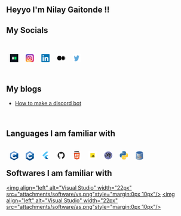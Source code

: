 ## Heyyo I'm <a>Nilay Gaitonde </a>!!

## My Socials

<br/>
<br/>
<a href="https://www.hackerrank.com/nilaygaitonde" target="_blank"><img align="left" alt="Nilay Gaitonde | hackerrank.com" width="22px" src="attachments/socials/hacker.png"style="margin:0px 10px"/></a>
<a href="https://www.instagram.com/nilay_0309/" target="_blank"><img align="left" alt="Nilay Gaitonde | instagram.com" width="22px" src="attachments/socials/ig.png"/ style="margin:0px 10px"></a>
<a href="https://www.linkedin.com/in/nilay-gaitonde-5890a31b6/" target="_blank"><img align="left" alt="Nilay Gaitonde | linkedin.com" width="22px" src="attachments/socials/li.png" style="margin:0px 10px"/></a>
<a href="https://nilaygaitonde.medium.com/" target="_blank"><img align="left" alt="Nilay Gaitonde | medium.com" width="22px" src="attachments/socials/medium.png" style="margin:0px 10px"/></a>
<a href="https://twitter.com/GaitondeNilay" target="_blank"><img align="left" alt="Nilay Gaitonde | twitter.com" width="22px" height="22px"src="attachments/socials/tweet.png" style="margin:0px 10px"/></a>

<br/>
<br/>
<br/>

## My blogs

- [How to make a discord bot](https://nilaygaitonde.medium.com/stagehand-a-discord-bot-to-make-your-movie-nights-better-ee4dfa3ff3c0)

<br/>

## Languages I am familiar with

<br/>
<a href="https://en.wikipedia.org/wiki/C_(programming_language)" target="_blank"><img align="left" alt="C" width="22px" src="attachments/langs/c.png"style="margin:0px 10px"/></a>
<a href="https://en.wikipedia.org/wiki/C%2B%2B" target="_blank"><img align="left" alt="C++" width="22px" src="attachments/langs/cpp.png"style="margin:0px 10px"/></a>
<a href="https://en.wikipedia.org/wiki/C%2B%2B" target="_blank"><img align="left" alt="flutter" width="22px" src="attachments/langs/flutter.png"style="margin:0px 10px"/></a>
<a href="https://en.wikipedia.org/wiki/GitHub" target="_blank"><img align="left" alt="C++" width="22px" src="attachments/langs/git.png"style="margin:0px 10px"/></a>
<a href="https://en.wikipedia.org/wiki/HTML" target="_blank"><img align="left" alt="HTML" width="22px" src="attachments/langs/html.png"style="margin:0px 10px"/></a>
<a href="https://en.wikipedia.org/wiki/JavaScript" target="_blank"><img align="left" alt="JS" width="22px" src="attachments/langs/js.png"style="margin:0px 10px"/></a>
<a href="https://en.wikipedia.org/wiki/PHP" target="_blank"><img align="left" alt="PHP" width="22px" height="22px"src="attachments/langs/php.png"style="margin:0px 10px"/></a>
<a href="https://en.wikipedia.org/wiki/Python_(programming_language)" target="_blank"><img align="left" alt="Python" width="22px" src="attachments/langs/py.jpeg"style="margin:0px 10px"/></a>
<a href="https://en.wikipedia.org/wiki/MySQL" target="_blank"><img align="left" alt="MySQL" width="22px" src="attachments/langs/sql.jpeg"style="margin:0px 10px"/></a><br/>


## Softwares I am familiar with


<a href="https://code.visualstudio.com/" target="_blank"><img align="left" alt="Visual Studio" width="22px" src="attachments/software/vs.png"style="margin:0px 10px"/></a>
<a href="https://developer.android.com/studio" target="_blank"><img align="left" alt="Visual Studio" width="22px" src="attachments/software/as.png"style="margin:0px 10px"/></a>
